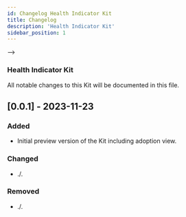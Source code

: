 ```yaml
---
id: Changelog Health Indicator Kit
title: Changelog
description: 'Health Indicator Kit'
sidebar_position: 1
---
```


<!--
TODO: Add file/fix build
![Health Indicator Kit banner](FILE_MISSING/static/img/doc-hi_header-minified.png)  <!-- required HI Kit logo -->
-->

### Health Indicator Kit

All notable changes to this Kit will be documented in this file.


## [0.0.1] - 2023-11-23

### Added

- Initial preview version of the Kit including adoption view.

### Changed

- ./.

### Removed

- ./.
